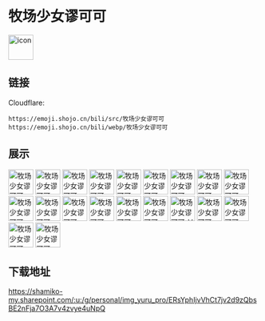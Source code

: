 # 牧场少女谬可可
<img src="https://emoji.shojo.cn/bili/src/牧场少女谬可可/icon.png" width="50" height="50" alt="icon">

## 链接
Cloudflare:
```
https://emoji.shojo.cn/bili/src/牧场少女谬可可
https://emoji.shojo.cn/bili/webp/牧场少女谬可可
```
## 展示
<img src="https://emoji.shojo.cn/bili/src/牧场少女谬可可/牧场少女谬可可-kiss.png" width="50" height="50" alt="牧场少女谬可可-kiss">
<img src="https://emoji.shojo.cn/bili/src/牧场少女谬可可/牧场少女谬可可-不会吧.png" width="50" height="50" alt="牧场少女谬可可-不会吧">
<img src="https://emoji.shojo.cn/bili/src/牧场少女谬可可/牧场少女谬可可-超凶.png" width="50" height="50" alt="牧场少女谬可可-超凶">
<img src="https://emoji.shojo.cn/bili/src/牧场少女谬可可/牧场少女谬可可-吃草.png" width="50" height="50" alt="牧场少女谬可可-吃草">
<img src="https://emoji.shojo.cn/bili/src/牧场少女谬可可/牧场少女谬可可-冲.png" width="50" height="50" alt="牧场少女谬可可-冲">
<img src="https://emoji.shojo.cn/bili/src/牧场少女谬可可/牧场少女谬可可-大哭.png" width="50" height="50" alt="牧场少女谬可可-大哭">
<img src="https://emoji.shojo.cn/bili/src/牧场少女谬可可/牧场少女谬可可-吨吨吨.png" width="50" height="50" alt="牧场少女谬可可-吨吨吨">
<img src="https://emoji.shojo.cn/bili/src/牧场少女谬可可/牧场少女谬可可-好好好.png" width="50" height="50" alt="牧场少女谬可可-好好好">
<img src="https://emoji.shojo.cn/bili/src/牧场少女谬可可/牧场少女谬可可-好心情.png" width="50" height="50" alt="牧场少女谬可可-好心情">
<img src="https://emoji.shojo.cn/bili/src/牧场少女谬可可/牧场少女谬可可-看看你的.png" width="50" height="50" alt="牧场少女谬可可-看看你的">
<img src="https://emoji.shojo.cn/bili/src/牧场少女谬可可/牧场少女谬可可-乐.png" width="50" height="50" alt="牧场少女谬可可-乐">
<img src="https://emoji.shojo.cn/bili/src/牧场少女谬可可/牧场少女谬可可-牛.png" width="50" height="50" alt="牧场少女谬可可-牛">
<img src="https://emoji.shojo.cn/bili/src/牧场少女谬可可/牧场少女谬可可-贴贴.png" width="50" height="50" alt="牧场少女谬可可-贴贴">
<img src="https://emoji.shojo.cn/bili/src/牧场少女谬可可/牧场少女谬可可-我奶呢？.png" width="50" height="50" alt="牧场少女谬可可-我奶呢？">
<img src="https://emoji.shojo.cn/bili/src/牧场少女谬可可/牧场少女谬可可-许愿.png" width="50" height="50" alt="牧场少女谬可可-许愿">
<img src="https://emoji.shojo.cn/bili/src/牧场少女谬可可/牧场少女谬可可-V我.png" width="50" height="50" alt="牧场少女谬可可-V我">
<img src="https://emoji.shojo.cn/bili/src/牧场少女谬可可/牧场少女谬可可-大头.png" width="50" height="50" alt="牧场少女谬可可-大头">
<img src="https://emoji.shojo.cn/bili/src/牧场少女谬可可/牧场少女谬可可-互粉.png" width="50" height="50" alt="牧场少女谬可可-互粉">
<img src="https://emoji.shojo.cn/bili/src/牧场少女谬可可/牧场少女谬可可-流汗.png" width="50" height="50" alt="牧场少女谬可可-流汗">
<img src="https://emoji.shojo.cn/bili/src/牧场少女谬可可/牧场少女谬可可-牛牛药炸了.png" width="50" height="50" alt="牧场少女谬可可-牛牛药炸了">

## 下载地址

https://shamiko-my.sharepoint.com/:u:/g/personal/img_yuru_pro/ERsYphIjvVhCt7jv2d9zQbsBE2nFja7O3A7v4zvye4uNpQ